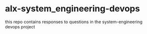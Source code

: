 # alx-system_engineering-devops

this repo contains responses to questions in the system-engineering devops project
